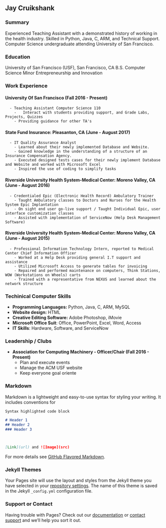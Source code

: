## Jay Cruikshank

### Summary
Experienced Teaching Assistant with a demonstrated history of working in the health industry. Skilled in Python, Java, C, ARM, and Technical Support. Computer Science undergraduate attending University of San Francisco. 

### Education
University of San Francisco (USF), San Francisco, CA 
B.S. Computer Science 
Minor Entrepreneurship and Innovation

  ### Work Experience
  #### University Of San Francisco (Fall 2016 - Present)
      - Teaching Assistant Computer Science 110
        -	Interact with students providing support, and Grade Labs, Projects, Quizzes
        - Providing guidance for other TA's

  #### State Fund Insurance: Pleasanton, CA (June - August 2017)
      - IT Quality Assurance Analyst
        - Learned about their newly implemented Database and Website.
        - Gained knowledge in the understanding of a structure of an Insurance Compensation Agency.
        - Executed designed tests cases for their newly implement Database and Website and worked with Microsoft Excel
        - Inspired the use of coding to simplify tasks

  #### Riverside University Health System-Medical Center:  Moreno Valley, CA (June - August 2016)
      - Credentialed Epic (Electronic Health Record) Ambulatory Trainer
        - Taught Ambulatory classes to Doctors and Nurses for the Health System Epic Implantation 
        - On sight end user go-live support / Taught Individual Epic, user interface customization classes
        - Assisted with implementation of ServiceNow (Help Desk Management Software)

  #### Riverside University Health System-Medical Center:  Moreno Valley, CA (June - August 2015)
      - Professional Information Technology Intern, reported to Medical Center Chief Information Officer
        - Worked at a Help Desk providing general I.T support and assistance
        - Utilized Microsoft Access to generate tables for invoicing 
        - Repaired and performed maintenance on computers, Think Stations, WOW (Workstations on Wheels) carts 
        - Trained with a representative from NEXUS and learned about the network structure

### Techinical Computer Skills
  - **Programming Languages:** Python, Java, C, ARM, MySQL
  - **Website design:** HTML
  - **Creative Editing Software:** Adobe Photoshop, iMovie
  - **Microsoft Office Suit**: Office, PowerPoint, Excel, Word, Access 	
  - **IT Skills**: Hardware, Software, and ServiceNow

### Leadership / Clubs 
   - **Association for Computing Machinery - Officer/Chair (Fall 2016 - Present)**
     - Plan and execute events
     - Manage the ACM USF website
     - Keep everyone goal oriente


### Markdown

Markdown is a lightweight and easy-to-use syntax for styling your writing. It includes conventions for

```markdown
Syntax highlighted code block

# Header 1
## Header 2
### Header 3



[Link](url) and ![Image](src)
```

For more details see [GitHub Flavored Markdown](https://guides.github.com/features/mastering-markdown/).

### Jekyll Themes

Your Pages site will use the layout and styles from the Jekyll theme you have selected in your [repository settings](https://github.com/jaycruiks/jaycruiks.github.io/settings). The name of this theme is saved in the Jekyll `_config.yml` configuration file.

### Support or Contact

Having trouble with Pages? Check out our [documentation](https://help.github.com/categories/github-pages-basics/) or [contact support](https://github.com/contact) and we’ll help you sort it out.
